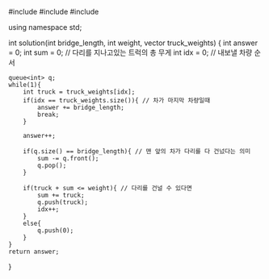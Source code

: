 #include <string>
#include <vector>
#include <queue>

using namespace std;

int solution(int bridge_length, int weight, vector<int> truck_weights) {
int answer = 0;
int sum = 0; // 다리를 지나고있는 트럭의 총 무게
int idx = 0; // 내보낼 차량 순서

    queue<int> q;
    while(1){
        int truck = truck_weights[idx];
        if(idx == truck_weights.size()){ // 차가 마지막 차량일때
            answer += bridge_length;
            break;
        }

        answer++;

        if(q.size() == bridge_length){ // 맨 앞의 차가 다리를 다 건넜다는 의미
            sum -= q.front();
            q.pop();
        }

        if(truck + sum <= weight){ // 다리를 건널 수 있다면
            sum += truck;
            q.push(truck);
            idx++;
        }
        else{
            q.push(0);
        }
    }
    return answer;

}
